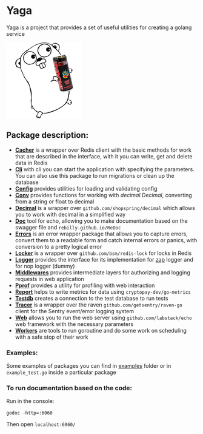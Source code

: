 # Yaga
Yaga is a project that provides a set of useful utilities for creating a golang service

![Documentation](./github/logo.png)

## Package description:

- [**Cacher**](./cacher) is a wrapper over Redis client with the basic methods for work that are described in the interface, with it you can write, get and delete data in Redis
- [**Cli**](./cli) with cli you can start the application with specifying the parameters. You can also use this package to run migrations or clean up the database
- [**Config**](./config) provides utilities for loading and validating config
- [**Conv**](./conv) provides functions for working with *decimal.Decimal*, converting from a string or float to decimal
- [**Decimal**](./decimal) is a wrapper over `github.com/shopspring/decimal` which allows you to work with decimal in a simplified way
- [**Doc**](./doc) tool for echo, allowing you to make documentation based on the swagger file and `rebilly.github.io/ReDoc`
- [**Errors**](./errors) is an error wrapper package that allows you to capture errors, convert them to a readable form and catch internal errors or panics, with conversion to a pretty logical error
- [**Locker**](./locker) is a wrapper over `github.com/bsm/redis-lock` for locks in Redis
- [**Logger**](./logger) provides the interface for its implementation for [zap](github.com/uber-go/zap) logger and for nop logger (dummy)
- [**Middlewares**](./middlewares) provides intermediate layers for authorizing and logging requests in web application
- [**Pprof**](./pprof) provides a utility for profiling with web interaction
- [**Report**](./report) helps to write metrics for data using `cryptopay-dev/go-metrics`
- [**Testdb**](./testdb) creates a connection to the test database to run tests
- [**Tracer**](./tracer) is a wrapper over the raven `github.com/getsentry/raven-go` client for the Sentry event/error logging system
- [**Web**](./web) allows you to run the web server using `github.com/labstack/echo` web framework with the necessary parameters
- [**Workers**](./workers) are tools to run goroutine and do some work on scheduling with a safe stop of their work

### Examples:

Some examples of packages you can find in [examples](./examples) folder or in `example_test.go` inside a particular package

### To run documentation based on the code:

Run in the console:
```
godoc -http=:6060
``` 
Then open `localhost:6060/`
